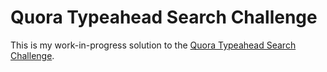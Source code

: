 # Quora Typeahead Search Challenge

This is my work-in-progress solution to the [Quora Typeahead Search Challenge](https://www.quora.com/challenges#typeahead_search).
